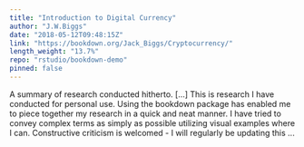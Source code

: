 ```yaml
---
title: "Introduction to Digital Currency"
author: "J.W.Biggs"
date: "2018-05-12T09:48:15Z"
link: "https://bookdown.org/Jack_Biggs/Cryptocurrency/"
length_weight: "13.7%"
repo: "rstudio/bookdown-demo"
pinned: false
---
```


A summary of research conducted hitherto. [...] This is research I have conducted for personal use. Using the bookdown package has enabled me to piece together my research in a quick and neat manner. I have tried to convey complex terms as simply as possible utilizing visual examples where I can. Constructive criticism is welcomed - I will regularly be updating this ...
